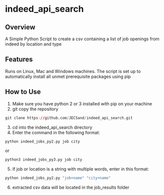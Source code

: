 # indeed_api_search

## Overview

A Simple Python Script to create a csv containing a list of job openings from indeed by location and type

## Features
Runs on Linux, Mac and Windows machines.
The script is set up to automatically install all unmet prerequisite packages using pip

## How to Use
1. Make sure you have python 2 or 3 installed with pip on your machine
2. git copy the repository
```R
git clone https://github.com/JECSand/indeed_api_search.git
```
3. cd into the indeed_api_search directory
4. Enter the command in the following format:
```R
python indeed_jobs_py2.py job city
```
  or
```R
python3 indeed_jobs_py3.py job city
```
5. If job or location is a string with multiple words, enter in this format:
```R
python indeed_jobs_py2.py "job+name" "city+name"
```
6. extracted csv data will be located in the job_results folder
